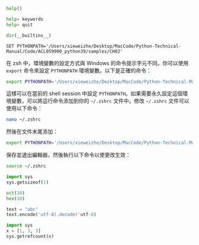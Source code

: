 ```python
help()

help> keywords
help> quit 
```

```python
dir(__builtins__)
```
```CMD
SET PYTHONPATH='/Users/xieweizhe/Desktop/MacCode/Python-Technical-Manual/Code/ACL059900_python39/samples/CH02'
```
在 zsh 中，環境變數的設定方式與 Windows 的命令提示字元不同。你可以使用 `export` 命令來設定 `PYTHONPATH` 環境變數。以下是正確的命令：
```zsh
export PYTHONPATH='/Users/xieweizhe/Desktop/MacCode/Python-Technical-Manual/Code/ACL059900_python39/samples/CH02'
```

這樣可以在當前的 shell session 中設定 `PYTHONPATH`。如果需要永久設定這個環境變數，可以將這行命令添加到你的 `~/.zshrc` 文件中。修改 `~/.zshrc` 文件可以使用以下命令：
```zsh
nano ~/.zshrc
```

然後在文件末尾添加：
```zsh
export PYTHONPATH='/Users/xieweizhe/Desktop/MacCode/Python-Technical-Manual/Code/ACL059900_python39/samples/CH02'
```

保存並退出編輯器，然後執行以下命令以使更改生效：
```zsh
source ~/.zshrc
```

```python 
import sys
sys.getsizeof(1)
```
```python
oct(10)
hex(10)
```
```python
text = "abc"
text.encode('utf-8).decode('utf-8)

```
```python
import sys
x = [1, 3, 3]
sys.getrefcount(x)
```
